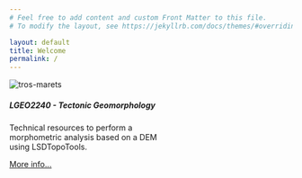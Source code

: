 ```yaml
---
# Feel free to add content and custom Front Matter to this file.
# To modify the layout, see https://jekyllrb.com/docs/themes/#overriding-theme-defaults

layout: default
title: Welcome
permalink: /
---
```


<div class="card" style="width: 18rem;">
  <img src="/teaching/imgs/tros-marets.png" class="card-img-top" alt="tros-marets">
  <div class="card-body">
    <h5 class="card-title">LGEO2240 - Tectonic Geomorphology</h5>
    <p class="card-text">Technical resources to perform a morphometric analysis based on a DEM using LSDTopoTools.</p>
    <a href="tecto/index.html" class="btn btn-primary">More info...</a>
  </div>
</div>
